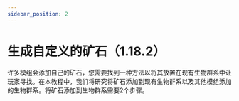 ```yaml
---
sidebar_position: 2
---
```


# 生成自定义的矿石（1.18.2）

许多模组会添加自己的矿石，您需要找到一种方法以将其放置在现有生物群系中让玩家寻找。在本教程中，我们将研究将矿石添加到现有生物群系以及其他模组添加的生物群系。将矿石添加到生物群系需要2个步骤。